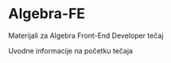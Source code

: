 # Algebra-FE
Materijali za Algebra Front-End Developer tečaj



Uvodne informacije na početku tečaja
